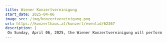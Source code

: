 ```yaml
---
title: Wiener Konzertvereinigung 
start_date: 2025-04-06
image_src: /img/konzertvereinigung.png
url: https://konzerthaus.at/konzert/eventid/62367
description: |
 On Sunday, April 06, 2025, the Wiener Konzertvereinigung will perform at the Mozart-Saal at 7:30 PM. Under the direction of Tristan Schulze.
---
```

